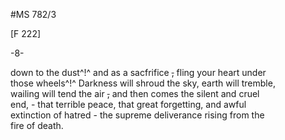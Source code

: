 #MS 782/3

[F 222]

-8-

down to the dust^!^ and as a sacfrifice ~~,~~ fling your heart under \
those wheels^!^ Darkness will shroud the sky, earth will tremble, \
wailing will tend the air ~~,~~ and then comes the silent and cruel \
end, - that terrible peace, that great forgetting, and awful \
extinction of hatred - the supreme deliverance rising from the \
fire of death. 
